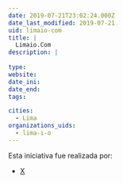 ```yaml
---
date: 2019-07-21T23:02:24.000Z
date_last_modified: 2019-07-21
uid: limaio-com
title: |
  Limaio.Com
description: |
  
type: 
website: 
date_ini: 
date_end: 
tags:

cities: 
  - Lima
organizations_uids:
  - lima-i-o
---
```


Esta iniciativa fue realizada por:

- [X](/organizaciones/lima-i-o)
